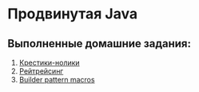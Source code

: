 # Продвинутая Java

## Выполненные домашние задания:

1. [Крестики-нолики](homework-1-tic-tac-toe)
2. [Рейтрейсинг](homework-2-raytracer)
3. [Builder pattern macros](homework-3-procedural-macro)
